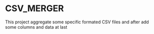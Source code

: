 # CSV_MERGER

This project aggregate some specific formated CSV files and after add some columns and data at last